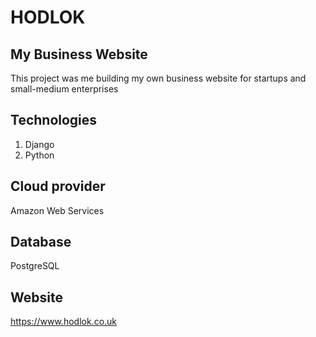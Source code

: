 # HODLOK

## My Business Website
This project was me building my own business website for startups and small-medium enterprises

## Technologies
1. Django
2. Python

## Cloud provider
Amazon Web Services

## Database
PostgreSQL

## Website

https://www.hodlok.co.uk
